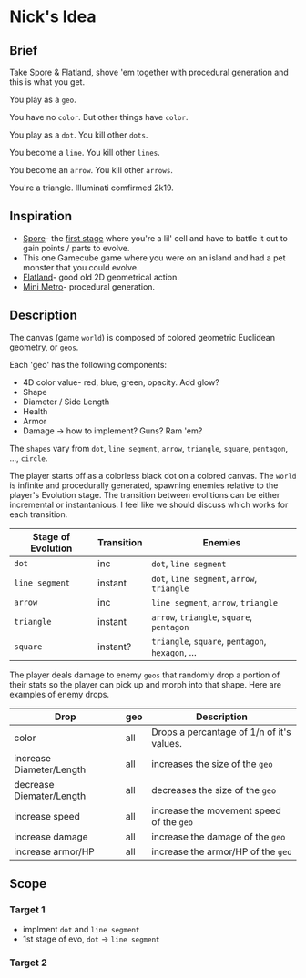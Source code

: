 # Nick's Idea #
## Brief ## 
Take Spore & Flatland, shove 'em together with procedural generation and this is what you get.

You play as a `geo`.

You have no `color`. But other things have `color`.

You play as a `dot`. You kill other `dots`.

You become a `line`. You kill other `lines`.

You become an `arrow`. You kill other `arrows`.

You're a triangle. Illuminati comfirmed 2k19.

## Inspiration ##

* [Spore](https://en.wikipedia.org/wiki/Spore_(2008_video_game))- the [first stage](https://www.youtube.com/watch?v=Q8NREo35qpE) where you're a lil' cell and have to battle it out to gain points / parts to evolve.
* This one Gamecube game where you were on an island and had a pet monster that you could evolve.
* [Flatland](https://en.wikipedia.org/wiki/Flatland)- good old 2D geometrical action.
* [Mini Metro](https://dinopoloclub.com/minimetro/)- procedural generation.

## Description ##
The canvas (game `world`) is composed of colored geometric Euclidean geometry, or `geos`.

Each 'geo' has the following components:

* 4D color value- red, blue, green, opacity. Add glow?
* Shape
* Diameter / Side Length
* Health
* Armor
* Damage -> how to implement? Guns? Ram 'em?

The `shapes` vary from `dot`, `line segment`, `arrow`, `triangle`, `square`, `pentagon`, ..., `circle`.

The player starts off as a colorless black dot on a colored canvas. The `world` is infinite and procedurally
generated, spawning enemies relative to the player's Evolution stage. The transition between evolitions can
be either incremental or instantanious. I feel like we should discuss which works for each transition.

| Stage of Evolution | Transition | Enemies |
| ------------------ | ---------- | ------- |
| `dot` | inc | `dot`, `line segment` |
| `line segment` | instant | `dot`, `line segment`, `arrow`, `triangle` |
| `arrow` | inc | `line segment`, `arrow`, `triangle` | 
| `triangle` | instant |  `arrow`, `triangle`, `square`, `pentagon` |
| `square` | instant?| `triangle`, `square`, `pentagon`, `hexagon`, ... |

The player deals damage to enemy `geos` that randomly drop a portion of their stats so the player can pick up
and morph into that shape. Here are examples of enemy drops.

| Drop | geo | Description |
| ---- | ----- | ------------|
| color | all | Drops a percantage of 1/n of it's values. |
| increase Diameter/Length | all | increases the size of the `geo` |
| decrease Diemater/Length | all | decreases the size of the `geo` | 
| increase speed | all | increase the movement speed of the `geo` |
| increase damage | all | increase the damage of the `geo` |
| increase armor/HP | all | increase the armor/HP of the `geo` |

## Scope ##
### Target 1 ###

* implment `dot` and `line segment`
* 1st stage of evo, `dot` -> `line segment`

### Target 2 ###
